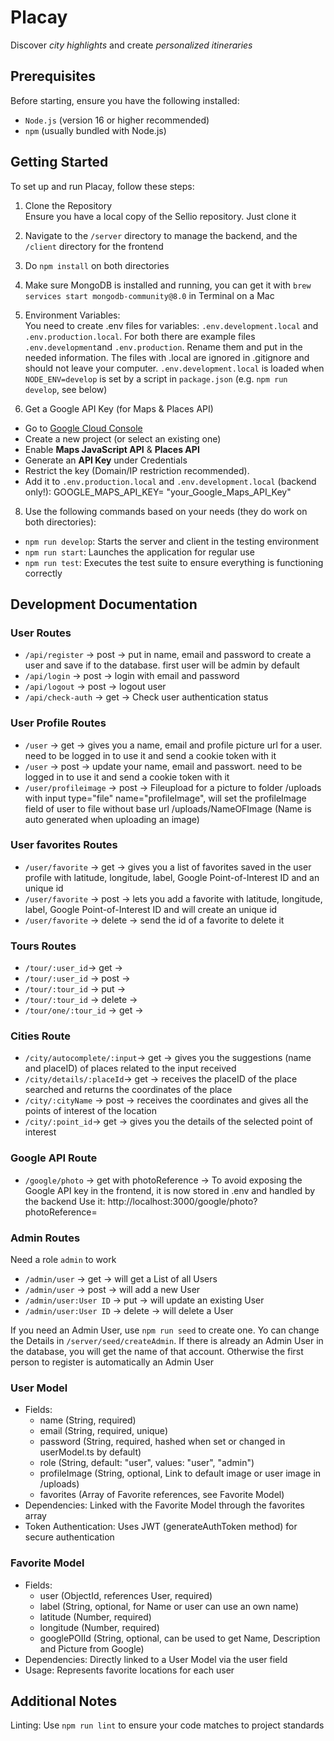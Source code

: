 # Placay

Discover *city highlights* and create *personalized itineraries*

## Prerequisites
Before starting, ensure you have the following installed:
* `Node.js` (version 16 or higher recommended)
* `npm` (usually bundled with Node.js)

## Getting Started
To set up and run Placay, follow these steps:

1. Clone the Repository  
Ensure you have a local copy of the Sellio repository. Just clone it

2. Navigate to the `/server` directory to manage the backend, and the `/client` directory for the frontend

3. Do `npm install` on both directories

4. Make sure MongoDB is installed and running, you can get it with `brew services start mongodb-community@8.0` in Terminal on a Mac

5. Environment Variables:  
  You need to create .env files for variables: `.env.development.local` and `.env.production.local`. For both there are example files `.env.development`and `.env.production`. Rename them and put in the needed information. The files with .local are ignored in .gitignore and should not leave your computer. `.env.development.local` is loaded when `NODE_ENV=develop` is set by a script in `package.json` (e.g. `npm run develop`, see below)

6. Get a Google API Key (for Maps & Places API)
- Go to [Google Cloud Console](https://console.cloud.google.com/apis/dashboard)
- Create a new project (or select an existing one)
- Enable **Maps JavaScript API** & **Places API**
- Generate an **API Key** under Credentials
- Restrict the key (Domain/IP restriction recommended).
- Add it to `.env.production.local` and `.env.development.local` (backend only!): GOOGLE_MAPS_API_KEY= "your_Google_Maps_API_Key"

8. Use the following commands based on your needs (they do work on both directories):
- `npm run develop`: Starts the server and client in the testing environment
- `npm run start`: Launches the application for regular use
- `npm run test`: Executes the test suite to ensure everything is functioning correctly

## Development Documentation

### User Routes
* `/api/register` -> post -> put in name, email and password to create a user and save if to the database. first user will be admin by default
* `/api/login` -> post -> login with email and password
* `/api/logout` -> post -> logout user
* `/api/check-auth` -> get -> Check user authentication status

### User Profile Routes
* `/user` -> get -> gives you a name, email and profile picture url for a user. need to be logged in to use it and send a cookie token with it
* `/user` -> post -> update your name, email and passwort. need to be logged in to use it and send a cookie token with it
* `/user/profileimage` -> post -> Fileupload for a picture to folder /uploads with input type="file" name="profileImage", will set the profileImage field of user to file without base url /uploads/NameOFImage (Name is auto generated when uploading an image)

### User favorites Routes
* `/user/favorite` -> get -> gives you a list of favorites saved in the user profile with latitude, longitude, label, Google Point-of-Interest ID and an unique id
* `/user/favorite` -> post -> lets you add a favorite with latitude, longitude, label, Google Point-of-Interest ID and will create an unique id
* `/user/favorite` -> delete -> send the id of a favorite to delete it

### Tours Routes
* `/tour/:user_id`-> get ->
* `/tour/:user_id` -> post ->
* `/tour/:tour_id` -> put ->
* `/tour/:tour_id` -> delete ->
* `/tour/one/:tour_id` -> get ->

### Cities Route
* `/city/autocomplete/:input`-> get -> gives you the suggestions (name and placeID) of places related to the input received
* `/city/details/:placeId`-> get -> receives the placeID of the place searched and returns the coordinates of the place
* `/city/:cityName` -> post -> receives the coordinates and gives all the points of interest of the location
* `/city/:point_id`-> get -> gives you the details of the selected point of interest


### Google API Route
* `/google/photo` -> get with photoReference -> To avoid exposing the Google API key in the frontend, it is now stored in .env and handled by the backend
Use it: http://localhost:3000/google/photo?photoReference=

### Admin Routes
Need a role `admin` to work
* `/admin/user` -> get -> will get a List of all Users
* `/admin/user` -> post -> will add a new User
* `/admin/user:User ID` -> put -> will update an existing User
* `/admin/user:User ID` -> delete -> will delete a User

If you need an Admin User, use `npm run seed` to create one. Yo can change the Details in `/server/seed/createAdmin`. If there is already an Admin User in the database, you will get the name of that account. Otherwise the first person to register is automatically an Admin User

### User Model
* Fields:
  * name (String, required)
  * email (String, required, unique)
  * password (String, required, hashed when set or changed in userModel.ts by default)
  * role (String, default: "user", values: "user", "admin")
  * profileImage (String, optional, Link to default image or user image in /uploads)
  * favorites (Array of Favorite references, see Favorite Model)
* Dependencies:
  Linked with the Favorite Model through the favorites array
* Token Authentication:
  Uses JWT (generateAuthToken method) for secure authentication

### Favorite Model
* Fields:
  * user (ObjectId, references User, required)
  * label (String, optional, for Name or user can use an own name)
  * latitude (Number, required)
  * longitude (Number, required)
  * googlePOIId (String, optional, can be used to get Name, Description and Picture from Google)
* Dependencies:
  Directly linked to a User Model via the user field
* Usage:
  Represents favorite locations for each user

## Additional Notes
Linting: Use `npm run lint` to ensure your code matches to project standards